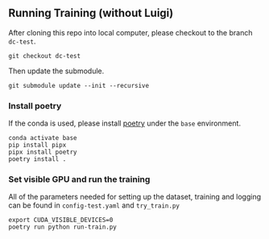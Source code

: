 ## Running Training (without Luigi)
After cloning this repo into local computer, please checkout to the branch `dc-test`.
```
git checkout dc-test
```
Then update the submodule.
```
git submodule update --init --recursive
```
### Install poetry
If the conda is used, please install [poetry](https://python-poetry.org/docs/) under the `base` environment.
```
conda activate base
pip install pipx
pipx install poetry
poetry install .
```

### Set visible GPU and run the training
All of the parameters needed for setting up the dataset, training and logging can be found in `config-test.yaml` and `try_train.py`
```
export CUDA_VISIBLE_DEVICES=0
poetry run python run-train.py
```

